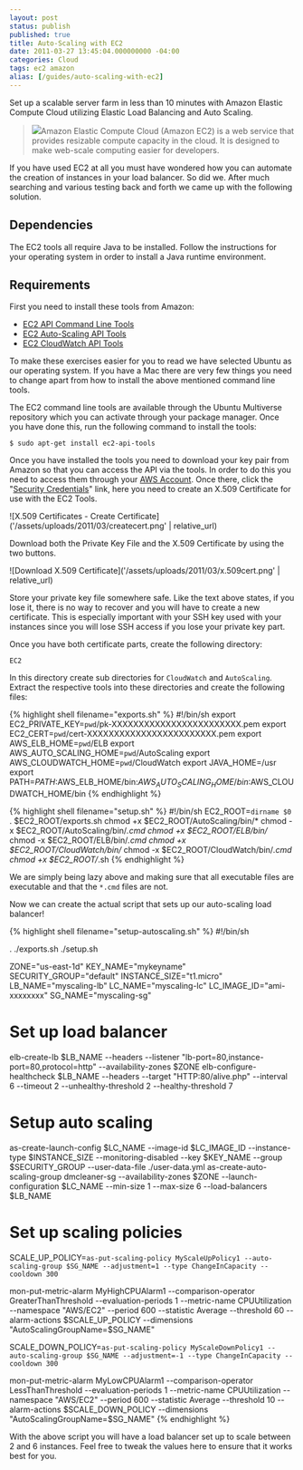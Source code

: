 ```yaml
---
layout: post
status: publish
published: true
title: Auto-Scaling with EC2
date: 2011-03-27 13:45:04.000000000 -04:00
categories: Cloud
tags: ec2 amazon
alias: [/guides/auto-scaling-with-ec2]
---
```


Set up a scalable server farm in less than 10 minutes with Amazon Elastic Compute Cloud utilizing Elastic Load Balancing and Auto Scaling.

<!--more-->

> <img class="pull-right" src="{{ '/assets/uploads/2011/03/aws_logo.png' | relative_url }}">Amazon Elastic Compute Cloud (Amazon EC2) is a web service that provides resizable compute capacity in the cloud. It is designed to make web-scale computing easier for developers.

If you have used EC2 at all you must have wondered how you can automate the creation of instances in your load balancer. So did we. After much searching and various testing back and forth we came up with the following solution.

## Dependencies

The EC2 tools all require Java to be installed. Follow the instructions for your operating system in order to install a Java runtime environment.

## Requirements

First you need to install these tools from Amazon:

- [EC2 API Command Line Tools](http://aws.amazon.com/developertools/351)
- [EC2 Auto-Scaling API Tools](http://aws.amazon.com/developertools/2535)
- [EC2 CloudWatch API Tools](http://aws.amazon.com/developertools/2534)

To make these exercises easier for you to read we have selected Ubuntu as our operating system. If you have a Mac there are very few things you need to change apart from how to install the above mentioned command line tools.

The EC2 command line tools are available through the Ubuntu Multiverse repository which you can activate through your package manager. Once you have done this, run the following command to install the tools:

```shell
$ sudo apt-get install ec2-api-tools
```

Once you have installed the tools you need to download your key pair from Amazon so that you can access the API via the tools. In order to do this you need to access them through your [AWS Account](http://aws.amazon.com/account/). Once there, click the "[Security Credentials](https://aws-portal.amazon.com/gp/aws/developer/account/index.html?ie=UTF8&amp;action=access-key)" link, here you need to create an X.509 Certificate for use with the EC2 Tools.

![X.509 Certificates - Create Certificate]('/assets/uploads/2011/03/createcert.png' | relative_url)

Download both the Private Key File and the X.509 Certificate by using the two buttons.

![Download X.509 Certificate]('/assets/uploads/2011/03/x.509cert.png' | relative_url)

Store your private key file somewhere safe. Like the text above states, if you lose it, there is no way to recover and you will have to create a new certificate. This is especially important with your SSH key used with your instances since you will lose SSH access if you lose your private key part.

Once you have both certificate parts, create the following directory:

```shell
EC2
```

In this directory create sub directories for `CloudWatch` and `AutoScaling`. Extract the respective tools into these directories and create the following files:

{% highlight shell filename="exports.sh" %}
#!/bin/sh
export EC2_PRIVATE_KEY=`pwd`/pk-XXXXXXXXXXXXXXXXXXXXXXXX.pem
export EC2_CERT=`pwd`/cert-XXXXXXXXXXXXXXXXXXXXXXXX.pem
export AWS_ELB_HOME=`pwd`/ELB
export AWS_AUTO_SCALING_HOME=`pwd`/AutoScaling
export AWS_CLOUDWATCH_HOME=`pwd`/CloudWatch
export JAVA_HOME=/usr
export PATH=$PATH:$AWS_ELB_HOME/bin:$AWS_AUTO_SCALING_HOME/bin:$AWS_CLOUDWATCH_HOME/bin
{% endhighlight %}

{% highlight shell filename="setup.sh" %}
#!/bin/sh
EC2_ROOT=`dirname $0`
. $EC2_ROOT/exports.sh
chmod +x $EC2_ROOT/AutoScaling/bin/*
chmod -x $EC2_ROOT/AutoScaling/bin/*.cmd
chmod +x $EC2_ROOT/ELB/bin/*
chmod -x $EC2_ROOT/ELB/bin/*.cmd
chmod +x $EC2_ROOT/CloudWatch/bin/*
chmod -x $EC2_ROOT/CloudWatch/bin/*.cmd
chmod +x $EC2_ROOT/*.sh
{% endhighlight %}

We are simply being lazy above and making sure that all executable files are executable and that the `*.cmd` files are not.

Now we can create the actual script that sets up our auto-scaling load balancer!

{% highlight shell filename="setup-autoscaling.sh" %}
#!/bin/sh

. ./exports.sh
./setup.sh

ZONE="us-east-1d"
KEY_NAME="mykeyname"
SECURITY_GROUP="default"
INSTANCE_SIZE="t1.micro"
LB_NAME="myscaling-lb"
LC_NAME="myscaling-lc"
LC_IMAGE_ID="ami-xxxxxxxx"
SG_NAME="myscaling-sg"

# Set up load balancer
elb-create-lb $LB_NAME --headers --listener "lb-port=80,instance-port=80,protocol=http"
    --availability-zones $ZONE
elb-configure-healthcheck  $LB_NAME  --headers --target "HTTP:80/alive.php"
    --interval 6 --timeout 2 --unhealthy-threshold 2 --healthy-threshold 7

# Setup auto scaling
as-create-launch-config $LC_NAME --image-id $LC_IMAGE_ID --instance-type $INSTANCE_SIZE
    --monitoring-disabled --key $KEY_NAME --group $SECURITY_GROUP
    --user-data-file ./user-data.yml
as-create-auto-scaling-group dmcleaner-sg --availability-zones $ZONE
    --launch-configuration $LC_NAME --min-size 1 --max-size 6
    --load-balancers $LB_NAME

# Set up scaling policies
SCALE_UP_POLICY=`as-put-scaling-policy MyScaleUpPolicy1
    --auto-scaling-group $SG_NAME --adjustment=1 --type ChangeInCapacity
    --cooldown 300`

mon-put-metric-alarm MyHighCPUAlarm1 --comparison-operator GreaterThanThreshold
    --evaluation-periods 1 --metric-name CPUUtilization --namespace "AWS/EC2"
    --period 600 --statistic Average --threshold 60
    --alarm-actions $SCALE_UP_POLICY
    --dimensions "AutoScalingGroupName=$SG_NAME"

SCALE_DOWN_POLICY=`as-put-scaling-policy MyScaleDownPolicy1
    --auto-scaling-group $SG_NAME --adjustment=-1 --type ChangeInCapacity
    --cooldown 300`

mon-put-metric-alarm MyLowCPUAlarm1 --comparison-operator LessThanThreshold
    --evaluation-periods 1 --metric-name CPUUtilization --namespace "AWS/EC2"
    --period 600 --statistic Average --threshold 10
    --alarm-actions $SCALE_DOWN_POLICY
    --dimensions "AutoScalingGroupName=$SG_NAME"
{% endhighlight %}

With the above script you will have a load balancer set up to scale between 2 and 6 instances. Feel free to tweak the values here to ensure that it works best for you.
